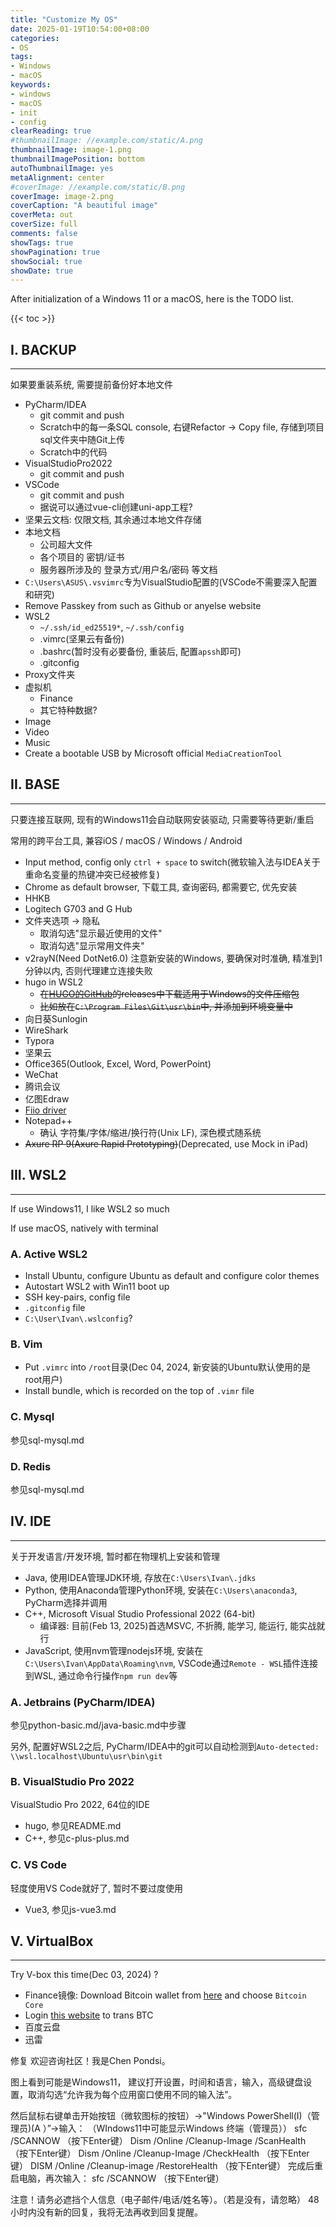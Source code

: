 ```yaml
---
title: "Customize My OS"
date: 2025-01-19T10:54:00+08:00
categories:
- OS
tags:
- Windows
- macOS
keywords:
- windows
- macOS
- init
- config
clearReading: true
#thumbnailImage: //example.com/static/A.png
thumbnailImage: image-1.png
thumbnailImagePosition: bottom
autoThumbnailImage: yes
metaAlignment: center
#coverImage: //example.com/static/B.png
coverImage: image-2.png
coverCaption: "A beautiful image"
coverMeta: out
coverSize: full
comments: false
showTags: true
showPagination: true
showSocial: true
showDate: true
---
```


After initialization of a Windows 11 or a macOS, here is the TODO list.

<!--more-->

{{< toc >}}

## I. BACKUP
---

如果要重装系统, 需要提前备份好本地文件

- PyCharm/IDEA
  - git commit and push
  - Scratch中的每一条SQL console, 右键Refactor -> Copy file, 存储到项目sql文件夹中随Git上传
  - Scratch中的代码
- VisualStudioPro2022
  - git commit and push
- VSCode
  - git commit and push
  - 据说可以通过vue-cli创建uni-app工程?
- 坚果云文档: 仅限文档, 其余通过本地文件存储
- 本地文档
  - 公司超大文件
  - 各个项目的 密钥/证书
  - 服务器所涉及的 登录方式/用户名/密码 等文档
- `C:\Users\ASUS\.vsvimrc`专为VisualStudio配置的(VSCode不需要深入配置和研究)
- Remove Passkey from such as Github or anyelse website
- WSL2
  - `~/.ssh/id_ed25519*`, `~/.ssh/config`
  - .vimrc(坚果云有备份)
  - .bashrc(暂时没有必要备份, 重装后, 配置`apssh`即可)
  - .gitconfig
- Proxy文件夹
- 虚拟机
  - Finance
  - 其它特种数据?
- Image
- Video
- Music
- Create a bootable USB by Microsoft official `MediaCreationTool`




## II. BASE
---

只要连接互联网, 现有的Windows11会自动联网安装驱动, 只需要等待更新/重启

常用的跨平台工具, 兼容iOS / macOS / Windows / Android

- Input method, config only `ctrl + space` to switch(微软输入法与IDEA关于重命名变量的热键冲突已经被修复)
- Chrome as default browser, 下载工具, 查询密码, 都需要它, 优先安装
- HHKB
- Logitech G703 and G Hub
- 文件夹选项 -> 隐私
  - 取消勾选"显示最近使用的文件"
  - 取消勾选"显示常用文件夹"
- v2rayN(Need DotNet6.0) 注意新安装的Windows, 要确保对时准确, 精准到1分钟以内, 否则代理建立连接失败
- hugo in WSL2
  - ~~在[HUGO的GitHub](https://github.com/gohugoio/hugo/releases)的releases中下载适用于Windows的文件压缩包~~
  - ~~比如放在`C:\Program Files\Git\usr\bin`中, 并添加到环境变量中~~
- 向日葵Sunlogin
- WireShark
- Typora
- 坚果云
- Office365(Outlook, Excel, Word, PowerPoint)
- WeChat
- 腾讯会议
- 亿图Edraw
- [Fiio driver](https://www.fiio.com/Driver_Download)
- Notepad++
  - 确认 字符集/字体/缩进/换行符(Unix LF), 深色模式随系统
- ~~Axure RP 9(Axure Rapid Prototyping)~~(Deprecated, use Mock in iPad)





## III. WSL2
---

If use Windows11, I like WSL2 so much

If use macOS, natively with terminal


### A. Active WSL2

- Install Ubuntu, configure Ubuntu as default and configure color themes
- Autostart WSL2 with Win11 boot up
- SSH key-pairs, config file
- `.gitconfig` file
- `C:\User\Ivan\.wslconfig`?


### B. Vim

- Put `.vimrc` into `/root`目录(Dec 04, 2024, 新安装的Ubuntu默认使用的是root用户)
- Install bundle, which is recorded on the top of `.vimr` file


### C. Mysql

参见sql-mysql.md


### D. Redis

参见sql-mysql.md




## IV. IDE
---

关于开发语言/开发环境, 暂时都在物理机上安装和管理

- Java, 使用IDEA管理JDK环境, 存放在`C:\Users\Ivan\.jdks`
- Python, 使用Anaconda管理Python环境, 安装在`C:\Users\anaconda3`, PyCharm选择并调用
- C++, Microsoft Visual Studio Professional 2022 (64-bit)
  - 编译器: 目前(Feb 13, 2025)首选MSVC, 不折腾, 能学习, 能运行, 能实战就行
- JavaScript, 使用nvm管理nodejs环境, 安装在`C:\Users\Ivan\AppData\Roaming\nvm`, VSCode通过`Remote - WSL`插件连接到WSL, 通过命令行操作`npm run dev`等


### A. Jetbrains (PyCharm/IDEA)

参见python-basic.md/java-basic.md中步骤

另外, 配置好WSL2之后, PyCharm/IDEA中的git可以自动检测到`Auto-detected: \\wsl.localhost\Ubuntu\usr\bin\git`


### B. VisualStudio Pro 2022

VisualStudio Pro 2022, 64位的IDE

- hugo, 参见README.md
- C++, 参见c-plus-plus.md


### C. VS Code

轻度使用VS Code就好了, 暂时不要过度使用

- Vue3, 参见js-vue3.md



## V. VirtualBox
---

Try V-box this time(Dec 03, 2024) ?
- Finance镜像: Download Bitcoin wallet from [here](https://bitcoin.org/en/choose-your-wallet) and choose `Bitcoin Core`
- Login [this website](https://www.huobi.com/en-us/login/) to trans BTC
- 百度云盘
- 迅雷


修复
欢迎咨询社区！我是Chen Pondsi。

图上看到可能是Windows11，
建议打开设置，时间和语言，输入，高级键盘设置，取消勾选“允许我为每个应用窗口使用不同的输入法”。

然后鼠标右键单击开始按钮（微软图标的按钮）→"Windows PowerShell(I)（管理员)(A ）”→输入：
（WIndows11中可能显示Windows 终端（管理员））
sfc /SCANNOW
（按下Enter键）
Dism /Online /Cleanup-Image /ScanHealth
（按下Enter键）
Dism /Online /Cleanup-Image /CheckHealth
（按下Enter键）
DISM /Online /Cleanup-image /RestoreHealth
（按下Enter键）
完成后重启电脑，再次输入：
sfc /SCANNOW
（按下Enter键）

注意！请务必遮挡个人信息（电子邮件/电话/姓名等）。（若是没有，请忽略）
48小时内没有新的回复，我将无法再收到回复提醒。
